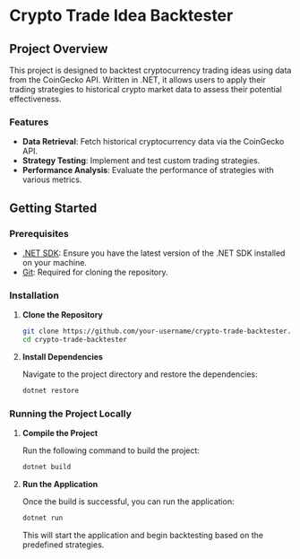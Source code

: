 # Crypto Trade Idea Backtester

## Project Overview

This project is designed to backtest cryptocurrency trading ideas using data from the CoinGecko API. Written in .NET, it allows users to apply their trading strategies to historical crypto market data to assess their potential effectiveness.

### Features

- **Data Retrieval**: Fetch historical cryptocurrency data via the CoinGecko API.
- **Strategy Testing**: Implement and test custom trading strategies.
- **Performance Analysis**: Evaluate the performance of strategies with various metrics.

## Getting Started

### Prerequisites

- [.NET SDK](https://dotnet.microsoft.com/download): Ensure you have the latest version of the .NET SDK installed on your machine.
- [Git](https://git-scm.com/downloads): Required for cloning the repository.

### Installation

1. **Clone the Repository**

   ```bash
   git clone https://github.com/your-username/crypto-trade-backtester.git
   cd crypto-trade-backtester
   ```

2. **Install Dependencies**

   Navigate to the project directory and restore the dependencies:

   ```bash
   dotnet restore
   ```

### Running the Project Locally

1. **Compile the Project**

   Run the following command to build the project:

   ```bash
   dotnet build
   ```

2. **Run the Application**

   Once the build is successful, you can run the application:

   ```bash
   dotnet run
   ```

   This will start the application and begin backtesting based on the predefined strategies.
